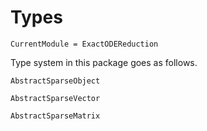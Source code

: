 # Types

```@meta
CurrentModule = ExactODEReduction
```

Type system in this package goes as follows.

```@docs
AbstractSparseObject
```


```@docs
AbstractSparseVector
```


```@docs
AbstractSparseMatrix
```
